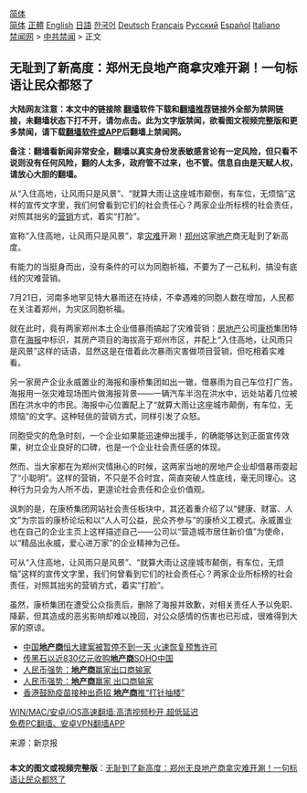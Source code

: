  <!-- 面包屑导航 --> <div class="breadcrumb"><!-- GTranslate: https://gtranslate.io/ -->  <div class="switcher notranslate">  <div class="selected">  <a href="#" onclick="return false;"> 简体</a>  </div>  <div class="option">  <a href="https://www.bannedbook.org" onclick="doGTranslate('zh-CN|zh-CN');jQuery('div.switcher div.selected a').html(jQuery(this).html());return false;" title="简体中文" class="nturl selected"> 简体</a>  <a href="https://www.bannedbook.org/zh-tw/" onclick="doGTranslate('zh-CN|zh-TW');jQuery('div.switcher div.selected a').html(jQuery(this).html());return false;" title="繁體中文" class="nturl"> 正體</a>  <a href="https://www.bannedbook.org/en/" onclick="doGTranslate('zh-CN|en');jQuery('div.switcher div.selected a').html(jQuery(this).html());return false;" title="English" class="nturl"> English</a>  <a href="https://www.bannedbook.org/ja/" onclick="doGTranslate('zh-CN|ja');jQuery('div.switcher div.selected a').html(jQuery(this).html());return false;" title="日本語" class="nturl"> 日語</a>  <a href="https://www.bannedbook.org/ko/" onclick="doGTranslate('zh-CN|ko');jQuery('div.switcher div.selected a').html(jQuery(this).html());return false;" title="한국어" class="nturl"> 한국어</a>  <a href="https://www.bannedbook.org/de/" onclick="doGTranslate('zh-CN|de');jQuery('div.switcher div.selected a').html(jQuery(this).html());return false;" title="Deutsch" class="nturl"> Deutsch</a>  <a href="https://www.bannedbook.org/fr/" onclick="doGTranslate('zh-CN|fr');jQuery('div.switcher div.selected a').html(jQuery(this).html());return false;" title="Français" class="nturl"> Français</a>  <a href="https://www.bannedbook.org/ru/" onclick="doGTranslate('zh-CN|ru');jQuery('div.switcher div.selected a').html(jQuery(this).html());return false;" title="Русский" class="nturl"> Русский</a>  <a href="https://www.bannedbook.org/es/" onclick="doGTranslate('zh-CN|es');jQuery('div.switcher div.selected a').html(jQuery(this).html());return false;" title="Español" class="nturl"> Español</a>  <a href="https://www.bannedbook.org/it/" onclick="doGTranslate('zh-CN|it');jQuery('div.switcher div.selected a').html(jQuery(this).html());return false;" title="Italiano" class="nturl"> Italiano</a>  </div>  </div>      <div class='breadcrumb-sub'><!-- Breadcrumb NavXT 6.3.0 --> <a href="https://www.bannedbook.org/" class="home">禁闻网</a> &gt; <a href="https://www.bannedbook.org/bnews/cbnews/" class="category">中共禁闻</a> &gt; 正文</div></div><h2>无耻到了新高度：郑州无良地产商拿灾难开涮！一句标语让民众都怒了</h2> <p class="notice"><b>大陆网友注意：本文中的链接除 <a href="https://github.com/bannedbook/fanqiang" >翻墙</a>软件下载和<a href="https://github.com/killgcd/justmysocks/blob/master/README.md">翻墙推荐</a>链接外全部为禁网链接，未翻墙状态下打不开，请勿点击。此为文字版禁闻，欲看图文视频完整版和更多禁闻，请下载<a href="https://github.com/bannedbook/fanqiang">翻墙软件或APP</a>后翻墙上禁闻网。</p><p>备注：翻墙看新闻非常安全，翻墙以真实身份发表敏感言论有一定风险，但只看不说则没有任何风险，翻的人太多，政府管不过来，也不管。信息自由是天赋人权，请放心大胆的翻墙。</b></p>  <div class="entry"> <p id="summary">从“入住高地，让风雨只是风景”、“就算大雨让这座城市颠倒，有车位，无烦恼”这样的宣传文字里，我们何曾看到它们的社会责任心？两家企业所标榜的社会责任，对照其拙劣的<a href="https://www.bannedbook.org/bnews/tag/%E8%90%A5%E9%94%80/" class="st_tag internal_tag" rel="tag" title="标签 营销 下的日志">营销</a>方式，着实“打脸”。</p> <p>宣称“入住高地，让风雨只是风景”，拿<a href="https://www.bannedbook.org/bnews/tag/%E7%81%BE%E9%9A%BE/" class="st_tag internal_tag" rel="tag" title="标签 灾难 下的日志">灾难</a>开涮！<a href="https://www.bannedbook.org/bnews/tag/%e9%83%91%e5%b7%9e/" class="st_tag internal_tag" rel="tag" title="标签 郑州 下的日志">郑州</a>这家<a href="https://www.bannedbook.org/bnews/tag/%e5%9c%b0%e4%ba%a7/" class="st_tag internal_tag" rel="tag" title="标签 地产 下的日志">地产</a>商无耻到了新高度。</p> <p>有能力的当挺身而出，没有条件的可以为同胞祈福，不要为了一己私利，搞没有底线的灾难营销。</p>  <p>7月21日，河南多地罕见特大暴雨还在持续，不幸遇难的同胞人数在增加，人民都在关注着郑州，为灾区同胞祈福。</p> <p>就在此时，竟有两家郑州本土企业借暴雨搞起了灾难营销：<a href="https://www.bannedbook.org/bnews/tag/%e6%88%bf%e5%9c%b0%e4%ba%a7/" class="st_tag internal_tag" rel="tag" title="标签 房地产 下的日志">房地产</a>公司<a href="https://www.bannedbook.org/bnews/tag/%E5%BA%B7%E6%A1%A5/" class="st_tag internal_tag" rel="tag" title="标签 康桥 下的日志">康桥</a>集团特意在<a href="https://www.bannedbook.org/bnews/tag/%E6%B5%B7%E6%8A%A5/" class="st_tag internal_tag" rel="tag" title="标签 海报 下的日志">海报</a>中标识，其房产项目的海拔高于郑州市区，并配上“入住高地，让风雨只是风景”这样的话语，显然这是在借着此次暴雨灾害做项目营销，但吃相着实难看。</p> <p>另一家房产企业永威置业的海报和康桥集团如出一辙，借暴雨为自己车位打广告。海报用一张灾难现场图片做海报背景——一辆汽车半泡在洪水中，远处站着几位被困在洪水中的市民。海报中心位置配上了“就算大雨让这座城市颠倒，有车位，无烦恼”的文字。这种轻佻的营销方式，同样引发了众怒。</p>  <p>同胞受灾的危急时刻，一个企业如果能迅速伸出援手，的确能够达到正面宣传效果，树立企业良好的口碑，也是一个企业社会责任感的体现。</p> <p>然而，当大家都在为郑州灾情揪心的时候，这两家当地的房地产企业却借暴雨耍起了“小聪明”。这样的营销，不只是不合时宜，简直突破人性底线，毫无同理心。这种行为只会为人所不齿，更遑论社会责任和企业价值观。</p> <p>讽刺的是，在康桥集团网站社会责任板块中，其还着重介绍了以“健康、财富、人文”为宗旨的康桥论坛和以“人人可公益，民众齐参与”的康桥义工模式。永威置业也在自己的企业主页上这样描述自己——公司以“营造城市居住新价值”为使命，以“精品出永威，爱心进万家”的企业精神为己任。</p>  <p>可从“入住高地，让风雨只是风景”、“就算大雨让这座城市颠倒，有车位，无烦恼”这样的宣传文字里，我们何曾看到它们的社会责任心？两家企业所标榜的社会责任，对照其拙劣的营销方式，着实“打脸”。</p> <p>虽然，康桥集团在遭受公众指责后，删除了海报并致歉，对相关责任人予以免职、降薪，但其造成的恶劣影响却难以挽回，对公众感情的伤害也已形成，很难得到大家的原谅。</p> <ul class='op-related-articles' title='相关阅读'> <li><a href='https://www.bannedbook.org/bnews/finance/20210721/1590941.html' target='_blank'>中国<b>地产商</b>恒大建案被暂停不到一天 火速恢复预售许可</a></li> <li><a href='https://www.bannedbook.org/bnews/baitai/20210616/1568083.html' target='_blank'>传黑石以近830亿元收购<b>地产商</b>SOHO中国</a></li> <li><a href='https://www.bannedbook.org/bnews/baitai/20210602/1558833.html' target='_blank'>人民币强势：<b>地产商</b>赢家出口商输家</a></li> <li><a href='https://www.bannedbook.org/bnews/headline/20210602/1558746.html' target='_blank'>人民币强势：<b>地产商</b>赢家 出口商输家</a></li> <li><a href='https://www.bannedbook.org/bnews/baitai/20210530/1556584.html' target='_blank'>香港鼓励疫苗接种出奇招 <b>地产商</b>推“打针抽楼”</a></li> </ul> <p class="texttj"> <a href="https://github.com/bannedbook/fanqiang/wiki/V2ray%E6%9C%BA%E5%9C%BA" target="_blank">WIN/MAC/安卓/iOS高速翻墙:高清视频秒开,超低延迟</a><br/> <a href="https://github.com/bannedbook/fanqiang/wiki/%E7%A6%81%E9%97%BB%E7%BD%91%E5%AE%89%E5%8D%93%E7%BF%BB%E5%A2%99%E6%96%B0%E9%97%BBAPP" target="_blank">免费PC翻墙、安卓VPN翻墙APP</a></p> <p> 来源：新京报 </p><a name='sharetosocial'></a>  <div style="margin-bottom:5px;padding-bottom:5px;clear:both"> <div id="archive-pix-1" class="banner-ads"> <!-- AuctionX Display platform tag START --> <div id="26318x728x90x621x_ADSLOT2" clicktrack="%%CLICK_URL_ESC%%"></div> <!-- AuctionX Display platform tag END --> </div> <div id="archive-pix-2" class="banner-ads"> <!-- AuctionX Display platform tag START --> <div id="26315x300x250x621x_ADSLOT2" clicktrack="%%CLICK_URL_ESC%%"></div> <!-- AuctionX Display platform tag END --> </div> </div>  <div id="archive-pix-1" class="banner-ads"> <!-- AuctionX Display platform tag START --> <div id="26318x728x90x621x_ADSLOT3" clicktrack="%%CLICK_URL_ESC%%"></div> <!-- AuctionX Display platform tag END --> </div> <div><b>本文的图文或视频完整版</b>：<a href='https://www.bannedbook.org/bnews/cbnews/20210722/1591848.html'>无耻到了新高度：郑州无良地产商拿灾难开涮！一句标语让民众都怒了</a></div>  </div><!--END ENTRY--> 